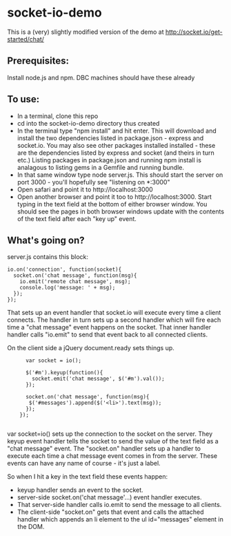 socket-io-demo
==============

This is a (very) slightly modified version of the demo at http://socket.io/get-started/chat/

## Prerequisites:
Install node.js and npm. DBC machines should have these already

## To use:
-  In a terminal, clone this repo
-  cd into the socket-io-demo directory thus created
-  In the terminal type "npm install" and hit enter. This will download and install the two dependencies listed in package.json - express and socket.io. You may also see other packages installed installed - these are the dependencies listed by express and socket (and theirs in turn etc.) Listing packages in package.json and running npm install is analagous to listing gems in a Gemfile and running bundle.
-  In that same window type node server.js. This should start the server on port 3000 - you'll hopefully see "listening on *:3000"
-  Open safari and point it to http://localhost:3000
-  Open another browser and point it too to http://localhost:3000. Start typing in the text field at the bottom of either browser window. You should see the pages in both browser windows update with the contents of the text field after each "key up" event.

## What's going on?
server.js  contains this block:

```
io.on('connection', function(socket){
  socket.on('chat message', function(msg){
    io.emit('remote chat message', msg);
    console.log('message: ' + msg);
  });
});
```
That sets up an event handler that socket.io will execute every time a client connects. The handler in turn sets up a second handler which will fire each time a "chat message" event happens on the socket. That inner handler handler calls "io.emit" to send that event back to all connected clients.

On the client side a jQuery document.ready sets things up.

```
      var socket = io();

      $('#m').keyup(function(){
        socket.emit('chat message', $('#m').val());
      });

      socket.on('chat message', function(msg){
       $('#messages').append($('<li>').text(msg));
      });
    });


```

var socket=io() sets up the connection to the socket on the server. They keyup event handler tells the socket to send the value of the text field as a "chat message" event. The "socket.on" handler sets up a handler to execute each time a chat message event comes in from the server. These events can have any name of course - it's just a label.

So when I hit a key in the text field these events happen:
- keyup handler sends an event to the socket.
- server-side socket.on('chat message'...) event handler executes.
- That server-side handler calls io.emit to send the message to all clients.
- The client-side "socket.on" gets that event and calls the attached handler which appends an li element to the ul id="messages" element in the DOM.






